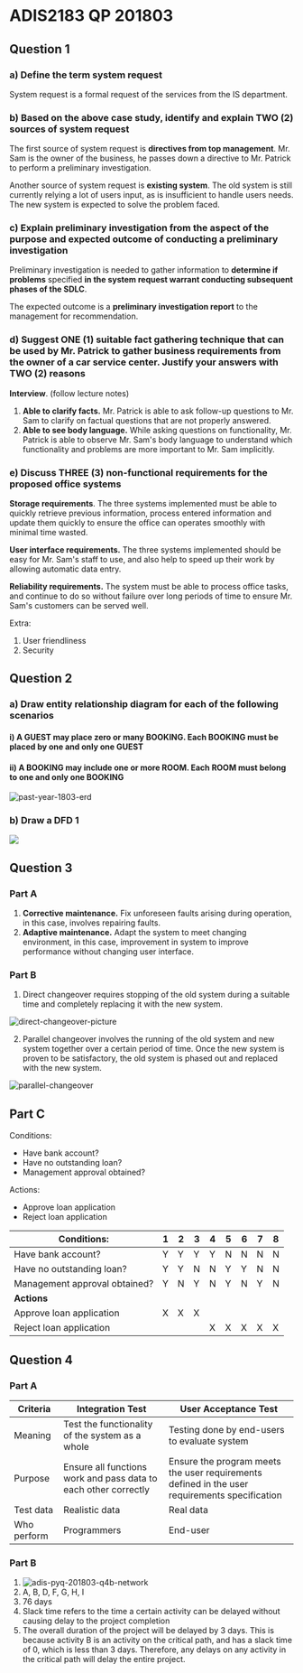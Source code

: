 # ADIS2183 QP 201803

## Question 1

### a) Define the term system request

System request is a formal request of the services from the IS department.

### b) Based on the above case study, identify and explain TWO (2) sources of system request

The first source of system request is **directives from top management**. Mr. Sam is the owner of the business, he passes down a directive to Mr. Patrick to perform a preliminary investigation.

Another source of system request is **existing system**. The old system is still currently relying a lot of users input, as is insufficient to handle users needs. The new system is expected to solve the problem faced.

### c) Explain preliminary investigation from the aspect of the purpose and expected outcome of conducting a preliminary investigation

Preliminary investigation is needed to gather information to **determine if problems** specified **in the system request warrant conducting subsequent phases of the SDLC**. 

The expected outcome is a **preliminary investigation report** to the management for recommendation.

### d) Suggest ONE (1) suitable fact gathering technique that can be used by Mr. Patrick to gather business requirements from the owner of a car service center. Justify your answers with TWO (2) reasons

**Interview**. (follow lecture notes)

1. **Able to clarify facts.** Mr. Patrick is able to ask follow-up questions to Mr. Sam to clarify on factual questions that are not properly answered. 
2. **Able to see body language.** While asking questions on functionality, Mr. Patrick is able to observe Mr. Sam's body language to understand which functionality and problems are more important to Mr. Sam implicitly.

### e) Discuss THREE (3) non-functional requirements for the proposed office systems

**Storage requirements**. The three systems implemented must be able to quickly retrieve previous information, process entered information and update them quickly to ensure the office can operates smoothly with minimal time wasted.

**User interface requirements.** The three systems implemented should be easy for Mr. Sam's staff to use, and also help to speed up their work by allowing automatic data entry.

**Reliability requirements.** The system must be able to process office tasks, and continue to do so without failure over long periods of time to ensure Mr. Sam's customers can be served well.

Extra:

1. User friendliness
2. Security

## Question 2

### a) Draw entity relationship diagram for each of the following scenarios

#### i) A GUEST may place zero or many BOOKING. Each BOOKING must be placed by one and only one GUEST

#### ii) A BOOKING may include one or more ROOM. Each ROOM must belong to one and only one BOOKING

![past-year-1803-erd](adis-past-year-pics/past-year-1803-erd.png)

### b) Draw a DFD 1

![](adis-past-year-pics/past-year-1803-dfd.png)

## Question 3

### Part A

1. **Corrective maintenance.** Fix unforeseen faults arising during operation, in this case, involves repairing faults.
2. **Adaptive maintenance.** Adapt the system to meet changing environment, in this case, improvement in system to improve performance without changing user interface.

### Part B

1. Direct changeover requires stopping of the old system during a suitable time and completely replacing it with the new system.

![direct-changeover-picture](past-year-1803.assets/direct-changeover.png)

2. Parallel changeover involves the running of the old system and new system together over a certain period of time. Once the new system is proven to be satisfactory, the old system is phased out and replaced with the new system.

![parallel-changeover](past-year-1803.assets/parallel-changeover.png)

## Part C

Conditions:

- Have bank account?
- Have no outstanding loan?
- Management approval obtained?

Actions:

- Approve loan application
- Reject loan application

| Conditions:                   | 1    | 2    | 3    | 4    | 5    | 6    | 7    | 8    |
| ----------------------------- | ---- | ---- | ---- | ---- | ---- | ---- | ---- | ---- |
| Have bank account?            | Y    | Y    | Y    | Y    | N    | N    | N    | N    |
| Have no outstanding loan?     | Y    | Y    | N    | N    | Y    | Y    | N    | N    |
| Management approval obtained? | Y    | N    | Y    | N    | Y    | N    | Y    | N    |
| **Actions**                   |      |      |      |      |      |      |      |      |
| Approve loan application      | X    | X    | X    |      |      |      |      |      |
| Reject loan application       |      |      |      | X    | X    | X    | X    | X    |

## Question 4

### Part A

| Criteria    | Integration Test                                             | User Acceptance Test                                         |
| ----------- | ------------------------------------------------------------ | ------------------------------------------------------------ |
| Meaning     | Test the functionality of the system as a whole              | Testing done by end-users to evaluate system                 |
| Purpose     | Ensure all functions work and pass data to each other correctly | Ensure the program meets the user requirements defined in the user requirements specification |
| Test data   | Realistic data                                               | Real data                                                    |
| Who perform | Programmers                                                  | End-user                                                     |

### Part B

1. ![adis-pyq-201803-q4b-network](past-year-1803.assets/adis-pyq-201803-q4b-network.png)
2. A, B, D, F, G, H, I
3. 76 days
4. Slack time refers to the time a certain activity can be delayed without causing delay to the project completion
5. The overall duration of the project will be delayed by 3 days. This is because activity B is an activity on the critical path, and has a slack time of 0, which is less than 3 days. Therefore, any delays on any activity in the critical path will delay the entire project.